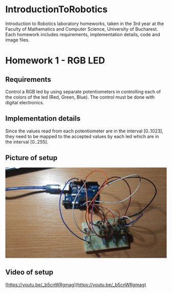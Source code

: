 # IntroductionToRobotics
 Introduction to Robotics laboratory homeworks, taken in the 3rd year at the Faculty of Mathematics and Computer Science, University of Bucharest. Each homework includes requirements, implementation details, code and image files.
 
 # Homework 1 - RGB LED
 
## Requirements

Control a RGB led by using separate potentiometers in controlling each of the colors of the led (Red, Green, Blue). The control must be done with digital electronics.

## Implementation details

Since the values read from each potentiometer are in the interval [0..1023], they need to be mapped to the accepted values by each led which are in the interval [0..255].

## Picture of setup
![](https://github.com/StefaniaCarutasu/IntroductionToRobotics/blob/main/Homework%201/SetupPicture.jpeg)

## Video of setup
[https://youtu.be/_b5cnWRgmag](https://youtu.be/_b5cnWRgmag)
